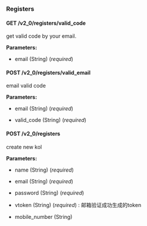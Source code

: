### Registers



#### GET /v2\_0/registers/valid\_code

 get valid code by your email.

**Parameters:** 


 - email (String) (*required*)



#### POST /v2\_0/registers/valid\_email

 email valid code

**Parameters:** 


 - email (String) (*required*)

 - valid\_code (String) (*required*)



#### POST /v2\_0/registers

 create new kol

**Parameters:** 


 - name (String) (*required*)

 - email (String) (*required*)

 - password (String) (*required*)

 - vtoken (String) (*required*) : 邮箱验证成功生成的token 

 - mobile\_number (String)




